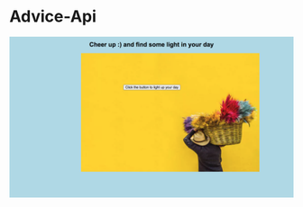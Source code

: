 # Advice-Api

![Alt Text](https://raw.githubusercontent.com/JohnbelMDev/Advice-Api/master/advice.png)
